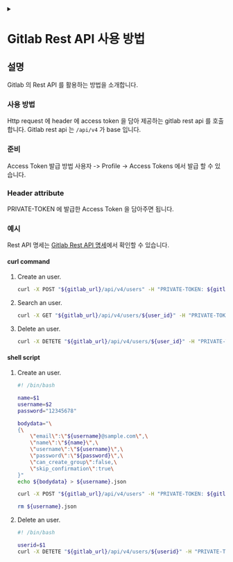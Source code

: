 <link rel="stylesheet" type="text/css" href="/css/header.css">
<link rel="stylesheet" type="text/css" href="/css/bootstrap/5.3.0-alpha1/bootstrap.css">
<div class="sticky-top bg-white pt-1 pb-2" id="header-div-max"></div>
<details id="display-none"><summary></summary>
  <script src="/js/header.js" defer="defer"></script>
  <script src="/js/table/numbering.js" defer="defer"></script>
  <script src="/js/bootstrap/5.3.0-alpha1/bootstrap.bundle.js" defer="defer"></script>
</details>

# Gitlab Rest API 사용 방법

## 설명

Gitlab 의 Rest API 를 활용하는 방법을 소개합니다.

### 사용 방법

Http request 에 header 에 access token 을 담아 제공하는 gitlab rest api 를 호출합니다.
Gitlab rest api 는 `/api/v4` 가 base 입니다.

### 준비

Access Token 발급 방법
사용자 -> Profile -> Access Tokens 에서 발급 할 수 있습니다.

### Header attribute

PRIVATE-TOKEN 에 발급한 Access Token 을 담아주면 됩니다.

### 예시

Rest API 명세는 [Gitlab Rest API 명세](https://docs.gitlab.com/ee/api/api_resources.html "https://docs.gitlab.com/ee/api/api_resources.html")에서 확인할 수 있습니다.

#### curl command

1. Create an user.

    ```bash
    curl -X POST "${gitlab_url}/api/v4/users" -H "PRIVATE-TOKEN: ${gitlab_access_token}" -H "Content-Type: application/json" -d @${data_json_file}
    ```

2. Search an user.

    ```bash
    curl -X GET "${gitlab_url}/api/v4/users/${user_id}" -H "PRIVATE-TOKEN: ${gitlab_access_token}" -H "Content-Type: application/json"
    ```

3. Delete an user.

    ```bash
    curl -X DETETE "${gitlab_url}/api/v4/users/${user_id}" -H "PRIVATE-TOKEN: ${gitlab_access_token}" -H "Content-Type: application/json"
    ```

#### shell script

1. Create an user.

    ```bash
    #! /bin/bash

    name=$1
    username=$2
    password="12345678"

    bodydata="\
    {\
        \"email\":\"${username}@sample.com\",\
        \"name\":\"${name}\",\
        \"username\":\"${username}\",\
        \"password\":\"${password}\",\
        \"can_create_group\":false,\
        \"skip_confirmation\":true\
    }"
    echo ${bodydata} > ${username}.json

    curl -X POST "${gitlab_url}/api/v4/users" -H "PRIVATE-TOKEN: ${gitlab_access_token}" -H "Content-Type: application/json" -d @${username}.json

    rm ${username}.json
    ```

2. Delete an user.

    ```bash
    #! /bin/bash

    userid=$1
    curl -X DETETE "${gitlab_url}/api/v4/users/${userid}" -H "PRIVATE-TOKEN: ${gitlab_access_token}" -H "Content-Type: application/json"
    ```
